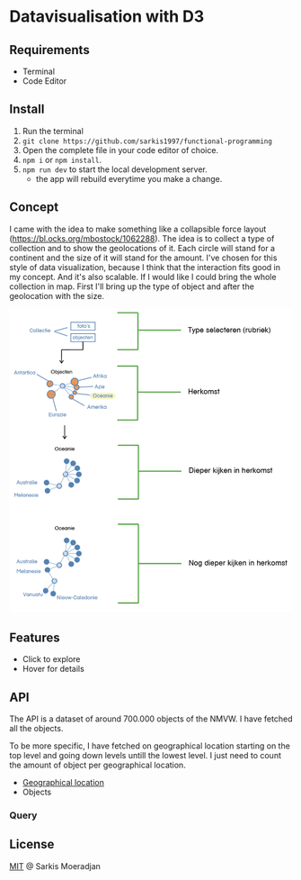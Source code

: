 # Datavisualisation with D3

## Requirements
* Terminal
* Code Editor

## Install
1. Run the terminal
2. `git clone https://github.com/sarkis1997/functional-programming`
3. Open the complete file in your code editor of choice.
5. `npm i` or `npm install`.
6. `npm run dev` to start the local development server.
    * the app will rebuild everytime you make a change.
    
## Concept
I came with the idea to make something like a collapsible force layout (https://bl.ocks.org/mbostock/1062288). The idea is to collect a type of collection and to show the geolocations of it. Each circle will stand for a continent and the size of it will stand for the amount. I've chosen for this style of data visualization, because I think that the interaction fits good in my concept. And it's also scalable. If I would like I could bring the whole collection in map. First I'll bring up the type of object and after the geolocation with the size.

<img src="https://github.com/sarkis1997/functional-programming/blob/master/src/assets/concept.png">


## Features
* Click to explore
* Hover for details

## API
The API is a dataset of around 700.000 objects of the NMVW. 
I have fetched all the objects.

To be more specific, I have fetched on geographical location starting on the top level and going down levels untill the lowest level. I just need to count the amount of object per geographical location.

* [Geographical location](https://collectie.wereldculturen.nl/thesaurus/?query=search=purl=[termmaster2]&showtype=record#/query/662d3ba5-da86-4dd1-a76f-90863ec0a547)
* Objects

### Query


## License
<a href="https://github.com/sarkis1997/functional-programming/blob/master/LICENSE">MIT</a> @ Sarkis Moeradjan
